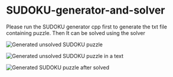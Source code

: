 # SUDOKU-generator-and-solver

Please run the SUDOKU generator cpp first to generate the txt file containing puzzle. Then It can be solved using the solver

![Generated unsolved SUDOKU puzzle](https://user-images.githubusercontent.com/95247831/200465729-0d7e6e0a-1c19-444c-aa06-db67251ec8dc.png)

![Generated unsolved SUDOKU puzzle in a text](https://user-images.githubusercontent.com/95247831/200465859-770ec5b8-5e51-4e92-a377-1e07830de47d.png)

![Generated SUDOKU puzzle after solved](https://user-images.githubusercontent.com/95247831/200465864-d1eb442b-0ebe-4e6f-abbd-a70ca0669abc.png)
